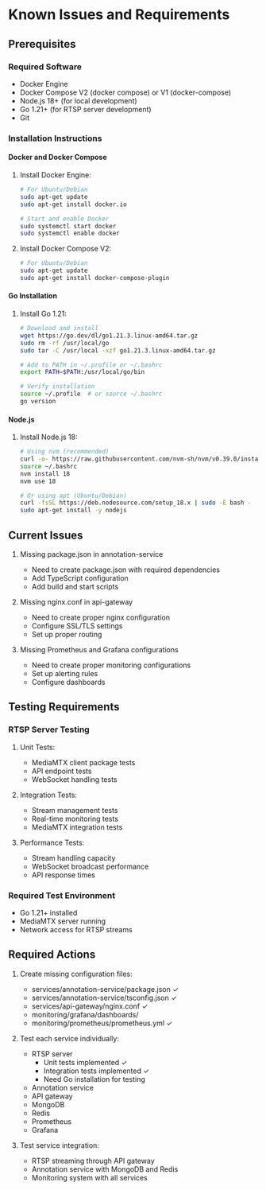 # Known Issues and Requirements

## Prerequisites

### Required Software
- Docker Engine
- Docker Compose V2 (docker compose) or V1 (docker-compose)
- Node.js 18+ (for local development)
- Go 1.21+ (for RTSP server development)
- Git

### Installation Instructions

#### Docker and Docker Compose
1. Install Docker Engine:
   ```bash
   # For Ubuntu/Debian
   sudo apt-get update
   sudo apt-get install docker.io

   # Start and enable Docker
   sudo systemctl start docker
   sudo systemctl enable docker
   ```

2. Install Docker Compose V2:
   ```bash
   # For Ubuntu/Debian
   sudo apt-get update
   sudo apt-get install docker-compose-plugin
   ```

#### Go Installation
1. Install Go 1.21:
   ```bash
   # Download and install
   wget https://go.dev/dl/go1.21.3.linux-amd64.tar.gz
   sudo rm -rf /usr/local/go
   sudo tar -C /usr/local -xzf go1.21.3.linux-amd64.tar.gz

   # Add to PATH in ~/.profile or ~/.bashrc
   export PATH=$PATH:/usr/local/go/bin

   # Verify installation
   source ~/.profile  # or source ~/.bashrc
   go version
   ```

#### Node.js
1. Install Node.js 18:
   ```bash
   # Using nvm (recommended)
   curl -o- https://raw.githubusercontent.com/nvm-sh/nvm/v0.39.0/install.sh | bash
   source ~/.bashrc
   nvm install 18
   nvm use 18

   # Or using apt (Ubuntu/Debian)
   curl -fsSL https://deb.nodesource.com/setup_18.x | sudo -E bash -
   sudo apt-get install -y nodejs
   ```

## Current Issues

1. Missing package.json in annotation-service
   - Need to create package.json with required dependencies
   - Add TypeScript configuration
   - Add build and start scripts

2. Missing nginx.conf in api-gateway
   - Need to create proper nginx configuration
   - Configure SSL/TLS settings
   - Set up proper routing

3. Missing Prometheus and Grafana configurations
   - Need to create proper monitoring configurations
   - Set up alerting rules
   - Configure dashboards

## Testing Requirements

### RTSP Server Testing
1. Unit Tests:
   - MediaMTX client package tests
   - API endpoint tests
   - WebSocket handling tests

2. Integration Tests:
   - Stream management tests
   - Real-time monitoring tests
   - MediaMTX integration tests

3. Performance Tests:
   - Stream handling capacity
   - WebSocket broadcast performance
   - API response times

### Required Test Environment
- Go 1.21+ installed
- MediaMTX server running
- Network access for RTSP streams

## Required Actions

1. Create missing configuration files:
   - services/annotation-service/package.json ✓
   - services/annotation-service/tsconfig.json ✓
   - services/api-gateway/nginx.conf ✓
   - monitoring/grafana/dashboards/
   - monitoring/prometheus/prometheus.yml ✓

2. Test each service individually:
   - RTSP server
     - Unit tests implemented ✓
     - Integration tests implemented ✓
     - Need Go installation for testing
   - Annotation service
   - API gateway
   - MongoDB
   - Redis
   - Prometheus
   - Grafana

3. Test service integration:
   - RTSP streaming through API gateway
   - Annotation service with MongoDB and Redis
   - Monitoring system with all services
